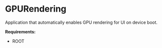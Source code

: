 # **GPURendering**
Application that automatically enables GPU rendering for UI on device boot.

**Requirements:**
- ROOT

